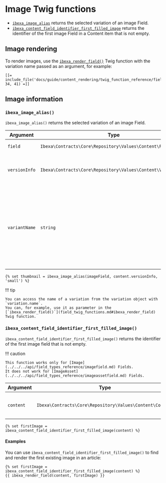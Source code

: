 # Image Twig functions

- [`ibexa_image_alias`](#ibexa_image_alias) returns the selected variation of an image Field.
- [`ibexa_content_field_identifier_first_filled_image`](#ibexa_content_field_identifier_first_filled_image) returns the identifier of the first image Field in a Content item that is not empty.

## Image rendering

To render images, use the [`ibexa_render_field()`](field_twig_functions.md#ibexa_render_field) Twig function
with the variation name passed as an argument, for example:

``` html+twig
[[= include_file('docs/guide/content_rendering/twig_function_reference/field_twig_functions.md', 34, 41) =]]
```

## Image information

### `ibexa_image_alias()`

`ibexa_image_alias()` returns the selected variation of an image Field.

| Argument | Type | Description |
|-----|-----|-----|
| `field` | `Ibexa\Contracts\Core\Repository\Values\Content\Field` | The image Field. |
| `versionInfo` | `Ibexa\Contracts\Core\Repository\Values\Content\VersionInfo` | The VersionInfo that the Field belongs to. |
| `variantName` | `string` | Name of the image variation to be used. To display the original image variation, use `original` as the variation name. |

``` html+twig
{% set thumbnail = ibexa_image_alias(imageField, content.versionInfo, 'small') %}
```

!!! tip

    You can access the name of a variation from the variation object with `variation.name`.
    You can, for example, use it as parameter in the
    [`ibexa_render_field()`](field_twig_functions.md#ibexa_render_field) Twig function.

### `ibexa_content_field_identifier_first_filled_image()`

`ibexa_content_field_identifier_first_filled_image()` returns the identifier of the first image field that is not empty.

!!! caution

    This function works only for [Image](../../../api/field_types_reference/imagefield.md) Fields.
    It does not work for [ImageAsset](../../../api/field_types_reference/imageassetfield.md) Fields.

| Argument | Type | Description |
| ------ |----- | ----- |
| `content` | `Ibexa\Contracts\Core\Repository\Values\Content\Content` | Content item to display the image for. |

``` html+twig
{% set firstImage = ibexa_content_field_identifier_first_filled_image(content) %}
```

#### Examples

You can use `ibexa_content_field_identifier_first_filled_image()`
to find and render the first existing image in an article:

``` html+twig
{% set firstImage = ibexa_content_field_identifier_first_filled_image(content) %}
{{ ibexa_render_field(content, firstImage) }}
```
